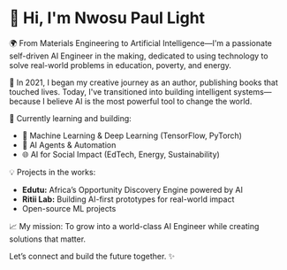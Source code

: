 # 👋 Hi, I'm Nwosu Paul Light

🌍 From Materials Engineering to Artificial Intelligence—I'm a passionate self-driven AI Engineer in the making, dedicated to using technology to solve real-world problems in education, poverty, and energy.

📝 In 2021, I began my creative journey as an author, publishing books that touched lives. Today, I've transitioned into building intelligent systems—because I believe AI is the most powerful tool to change the world.

🚀 Currently learning and building:
- 🔎 Machine Learning & Deep Learning (TensorFlow, PyTorch)
- 🤖 AI Agents & Automation
- 🌐 AI for Social Impact (EdTech, Energy, Sustainability)

💡 Projects in the works:
- **Edutu:** Africa’s Opportunity Discovery Engine powered by AI
- **Ritii Lab:** Building AI-first prototypes for real-world impact
- Open-source ML projects

📈 My mission: To grow into a world-class AI Engineer while creating solutions that matter. 

Let’s connect and build the future together. ✨
